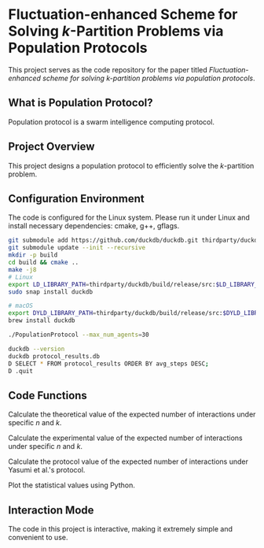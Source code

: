 # Fluctuation-enhanced Scheme for Solving $k$-Partition Problems via Population Protocols
This project serves as the code repository for the paper titled *_Fluctuation-enhanced scheme for solving k-partition problems via population protocols_*.
## What is Population Protocol?
Population protocol is a swarm intelligence computing protocol.
## Project Overview
This project designs a population protocol to efficiently solve the $k$-partition problem.
## Configuration Environment
The code is configured for the Linux system. Please run it under Linux and install necessary dependencies: cmake, g++, gflags.
``` bash
git submodule add https://github.com/duckdb/duckdb.git thirdparty/duckdb
git submodule update --init --recursive
mkdir -p build
cd build && cmake ..
make -j8
# Linux
export LD_LIBRARY_PATH=thirdparty/duckdb/build/release/src:$LD_LIBRARY_PATH
sudo snap install duckdb

# macOS
export DYLD_LIBRARY_PATH=thirdparty/duckdb/build/release/src:$DYLD_LIBRARY_PATH
brew install duckdb

./PopulationProtocol --max_num_agents=30

duckdb --version
duckdb protocol_results.db
D SELECT * FROM protocol_results ORDER BY avg_steps DESC;
D .quit
```

## Code Functions
Calculate the theoretical value of the expected number of interactions under specific $n$ and $k$.

Calculate the experimental value of the expected number of interactions under specific $n$ and $k$.

Calculate the protocol value of the expected number of interactions under Yasumi et al.'s protocol.

Plot the statistical values using Python.
## Interaction Mode
The code in this project is interactive, making it extremely simple and convenient to use.

